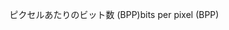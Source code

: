 <span data-ttu-id="c1e3d-101">ピクセルあたりのビット数 (BPP)</span><span class="sxs-lookup"><span data-stu-id="c1e3d-101">bits per pixel (BPP)</span></span>